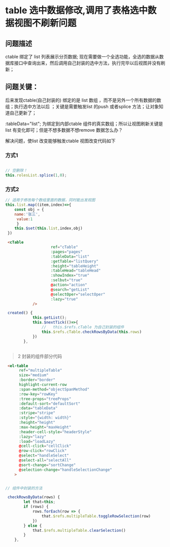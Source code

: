 # table 选中数据修改,调用了表格选中数据视图不刷新问题


## 问题描述

ctable 绑定了 list 列表展示分页数据; 现在需要做一个全选功能，全选的数据从数据库接口中查询出来，然后调用自己封装的选中方法，执行完毕以后视图并没有刷新；

## 问题关键：

后来发现ctable(自己封装的)  绑定的是 list 数组 ，而不是另外一个所有数据的数组；执行选中方法以后 ；关键是需要触发list 的push 或者splice 方法；让对象知道自己更新了；

 :tableData="list"; 为绑定到内部ctable 组件的真实数组；所以让视图刷新关键是 list 有变化即可；但是不想多数据不想remove 数据怎么办？


解决问题，使list 改变能够触发ctable 视图改变代码如下

### 方式1 

```js

// 空删除！
this.rolesList.splice(1,0);

```
### 方式2 

```js
// 适用于修改每个数组里面的数据，同时能出发视图
this.list.map((item,index)=>{
    const obj = {
    name:'张三',
     value:1
     }
    this.$set(this.list,index,obj)
 })

```



```html
 <cTable
                    ref="cTable"
                    :pages="pages"
                    :tableData="list"
                    :getTable="listQuery"
                    :height="tableHeight"
                    :tableHead="tableHead"
                    :showIndex="true"
                    :selbut="true"
                    @action="action"
                    @search="getList"
                    @selectOper="selectOper"
                    :lazy="true"
            />
```

```js
 created() {
            this.getList();
            this.$nextTick(()=>{
                //   this.$refs.cTable 为自己封装的组件 
                this.$refs.cTable.checkRowsByData(this.rows)
            })
        },



```

> 2 封装的组件部分代码

```html
 <el-table
      ref="multipleTable"
      size="medium"
      :border="border"
      highlight-current-row
      :span-method="objectSpanMethod"
      :row-key="rowKey"
      :tree-props="treeProps"
      :default-sort="defaultSort"
      :data="tableData"
      :stripe="stripe"
      :style="{width: width}"
      :height="height"
      :max-height="maxHeight"
      :header-cell-style="headerStyle"
      :lazy="lazy"
      :load="loadLazy"
      @cell-click="cellClick"
      @row-click="rowClick"
      @select="handleSelect"
      @select-all="selectAll"
      @sort-change="sortChange"
      @selection-change="handleSelectionChange"
    >
```

```js

// 组件中封装的方法

 checkRowsByData(rows) {
        let that=this;
        if (rows) {
            rows.forEach(row => {
                that.$refs.multipleTable.toggleRowSelection(row)
            })
        } else {
            that.$refs.multipleTable.clearSelection()
        }
    },
```
